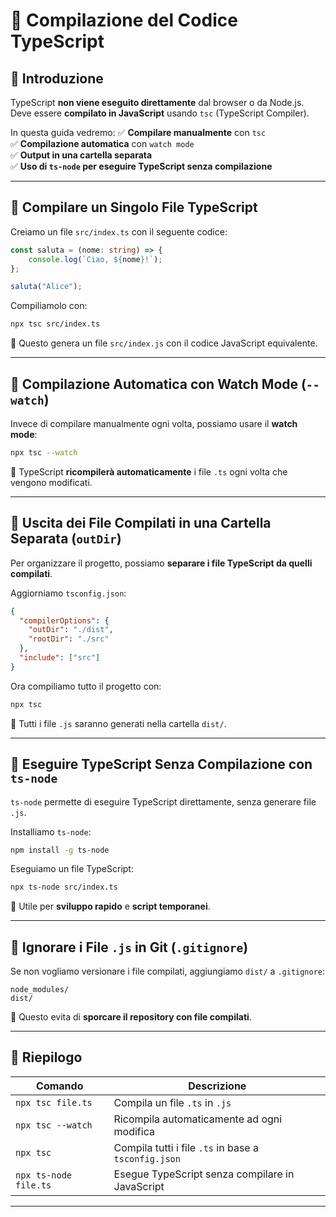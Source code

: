 # 📌 Compilazione del Codice TypeScript

## 🎯 Introduzione
TypeScript **non viene eseguito direttamente** dal browser o da Node.js. Deve essere **compilato in JavaScript** usando `tsc` (TypeScript Compiler).

In questa guida vedremo:
✅ **Compilare manualmente** con `tsc`  
✅ **Compilazione automatica** con `watch mode`  
✅ **Output in una cartella separata**  
✅ **Uso di `ts-node` per eseguire TypeScript senza compilazione**  

---

## 📌 Compilare un Singolo File TypeScript
Creiamo un file `src/index.ts` con il seguente codice:
```ts
const saluta = (nome: string) => {
    console.log(`Ciao, ${nome}!`);
};

saluta("Alice");
````

Compiliamolo con:

```sh
npx tsc src/index.ts
```

📌 Questo genera un file `src/index.js` con il codice JavaScript equivalente.

---

## 📌 Compilazione Automatica con Watch Mode (`--watch`)

Invece di compilare manualmente ogni volta, possiamo usare il **watch mode**:

```sh
npx tsc --watch
```

📌 TypeScript **ricompilerà automaticamente** i file `.ts` ogni volta che vengono modificati.

---

## 📌 Uscita dei File Compilati in una Cartella Separata (`outDir`)

Per organizzare il progetto, possiamo **separare i file TypeScript da quelli compilati**.

Aggiorniamo `tsconfig.json`:

```json
{
  "compilerOptions": {
    "outDir": "./dist",
    "rootDir": "./src"
  },
  "include": ["src"]
}
```

Ora compiliamo tutto il progetto con:

```sh
npx tsc
```

📌 Tutti i file `.js` saranno generati nella cartella `dist/`.

---

## 📌 Eseguire TypeScript Senza Compilazione con `ts-node`

`ts-node` permette di eseguire TypeScript direttamente, senza generare file `.js`.

Installiamo `ts-node`:

```sh
npm install -g ts-node
```

Eseguiamo un file TypeScript:

```sh
npx ts-node src/index.ts
```

📌 Utile per **sviluppo rapido** e **script temporanei**.

---

## 📌 Ignorare i File `.js` in Git (`.gitignore`)

Se non vogliamo versionare i file compilati, aggiungiamo `dist/` a `.gitignore`:

```
node_modules/
dist/
```

📌 Questo evita di **sporcare il repository con file compilati**.

---

## 📌 Riepilogo

|Comando|Descrizione|
|---|---|
|`npx tsc file.ts`|Compila un file `.ts` in `.js`|
|`npx tsc --watch`|Ricompila automaticamente ad ogni modifica|
|`npx tsc`|Compila tutti i file `.ts` in base a `tsconfig.json`|
|`npx ts-node file.ts`|Esegue TypeScript senza compilare in JavaScript|

---
